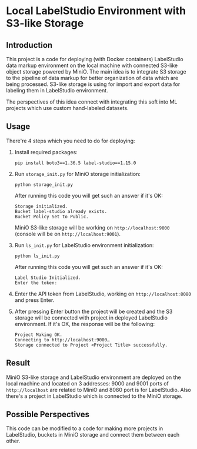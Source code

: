 # Local LabelStudio Environment with S3-like Storage
## Introduction
This project is a code for deploying (with Docker containers) LabelStudio data markup environment on the local machine with connected S3-like object storage powered by MiniO. The main idea is to integrate S3 storage to the pipeline of data markup for better organization of data which are being processed. S3-like storage is using for import and export data for labeling them in LabelStudio environment.

The perspectives of this idea connect with integrating this soft into ML projects which use custom hand-labeled datasets.

## Usage
There're 4 steps which you need to do for deploying:

1.  Install required packages:

    ```
    pip install boto3==1.36.5 label-studio==1.15.0
    ```
    
2.  Run `storage_init.py` for MiniO storage initialization:

    ```
    python storage_init.py
    ```

    After running this code you will get such an answer if it's OK:
    
    ```
    Storage initialized.
    Bucket label-studio already exists.
    Bucket Policy Set to Public.
    ```

    MiniO S3-like storage will be working on `http://localhost:9000` (console will be on `http://localhost:9001`).
    
3.  Run `ls_init.py` for LabelStudio environment initialization:

    ```
    python ls_init.py
    ```

    After running this code you will get such an answer if it's OK:
    
    ```
    Label Studio Initialized.
    Enter the token:
    ```

4.  Enter the API token from LabelStudio, working on `http://localhost:8080` and press Enter.
5.  After pressing Enter button the project will be created and the S3 storage will be connected with project in deployed LabelStudio environment. If it's OK, the response will be the following:
    ```
    Project Making OK.
    Connecting to http://localhost:9000…
    Storage connected to Project <Project Title> successfully.
    ```

## Result
MiniO S3-like storage and LabelStudio environment are deployed on the local machine and located on 3 addresses: 9000 and 9001 ports of `http://localhost` are related to MiniO and 8080 port is for LabelStudio. Also there's a project in LabelStudio which is connected to the MiniO storage. 

## Possible Perspectives
This code can be modified to a code for making more projects in LabelStudio, buckets in MiniO storage and connect them between each other. 

    
